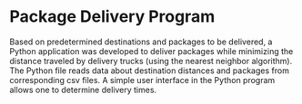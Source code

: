 # Package Delivery Program
Based on predetermined destinations and packages to be delivered, a Python application was developed to deliver packages while minimizing the distance traveled by delivery trucks (using the nearest neighbor algorithm). The Python file reads data about destination distances and packages 
from corresponding csv files. A simple user interface in the Python program allows one to determine delivery times.
